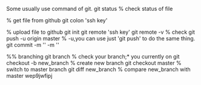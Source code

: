 Some usually use command of git.
git status   % check status of file 

% get file from github
git colon 'ssh key'

% upload file to github
git init 
git remote 'ssh key'
git remote -v  % check 
git push -u origin master     % -u,you can use just 'git push' to do the same thing.
git commit -m '' -m ''

%% branching
git branch  % check your branch;* you currently on
git checkout -b new_branch  % create new branch
git checkout master  % switch to master branch
git diff new_branch % compare new_branch with master
 wep9jwfipj